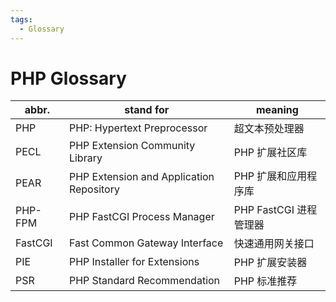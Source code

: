 ```yaml
---
tags:
  - Glossary
---
```


# PHP Glossary

| abbr.   | stand for                                | meaning                |
| ------- | ---------------------------------------- | ---------------------- |
| PHP     | PHP: Hypertext Preprocessor              | 超文本预处理器         |
| PECL    | PHP Extension Community Library          | PHP 扩展社区库         |
| PEAR    | PHP Extension and Application Repository | PHP 扩展和应用程序库   |
| PHP-FPM | PHP FastCGI Process Manager              | PHP FastCGI 进程管理器 |
| FastCGI | Fast Common Gateway Interface            | 快速通用网关接口       |
| PIE     | PHP Installer for Extensions             | PHP 扩展安装器         |
| PSR     | PHP Standard Recommendation              | PHP 标准推荐           |

